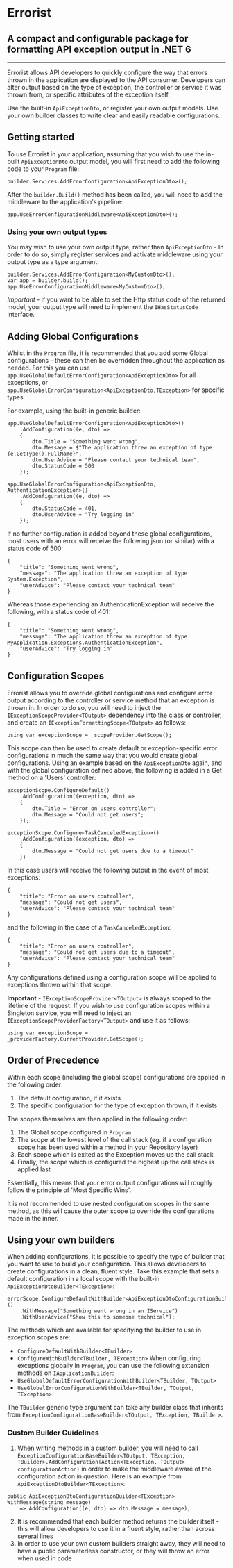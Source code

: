 # Errorist

## A compact and configurable package for formatting API exception output in .NET 6
-----------------

Errorist allows API developers to quickly configure the way that errors thrown in the application are displayed to the API consumer. Developers can alter output based on the type of exception, the controller or service it was thrown from, or specific attributes of the exception itself.  

Use the built-in `ApiExceptionDto`, or register your own output models. Use your own builder classes to write clear and easily readable configurations.

## Getting started

To use Errorist in your application, assuming that you wish to use the in-built `ApiExceptionDto` output model, you will first need to add the following code to your `Program` file:

```
builder.Services.AddErrorConfiguration<ApiExceptionDto>();
```

After the `builder.Build()` method has been called, you will need to add the middleware to the application's pipeline:

```
app.UseErrorConfigurationMiddleware<ApiExceptionDto>();
```

### Using your own output types

You may wish to use your own output type, rather than `ApiExceptionDto` - In order to do so, simply register services and activate middleware using your output type as a type argument:

```
builder.Services.AddErrorConfiguration<MyCustomDto>();
var app = builder.build();
app.UseErrorConfigurationMiddleware<MyCustomDto>();
```

*Important* - if you want to be able to set the Http status code of the returned model, your output type will need to implement the `IHasStatusCode` interface.

## Adding Global Configurations

Whilst in the `Program` file, it is recommended that you add some Global configurations - these can then be overridden throughout the application as needed. For this you can use `app.UseGlobalDefaultErrorConfiguration<ApiExceptionDto>` for all exceptions, or `app.UseGlobalErrorConfiguration<ApiExceptionDto,TException>` for specific types.

For example, using the built-in generic builder:
```
app.UseGlobalDefaultErrorConfiguration<ApiExceptionDto>()
    .AddConfiguration((e, dto) => 
    {
        dto.Title = "Something went wrong",
        dto.Message = $"The application threw an exception of type {e.GetType().FullName}",
        dto.UserAdvice = "Please contact your technical team",
        dto.StatusCode = 500
    });
    
app.UseGlobalErrorConfiguration<ApiExceptionDto, AuthenticationException>()
    .AddConfiguration((e, dto) =>
    {
        dto.StatusCode = 401,
        dto.UserAdvice = "Try logging in"
    });
```
If no further configuration is added beyond these global configurations, most users with an error will receive the following json (or similar) with a status code of 500:
```
{
    "title": "Something went wrong",
    "message": "The application threw an exception of type System.Exception",
    "userAdvice": "Please contact your technical team"
}
```
Whereas those experiencing an AuthenticationException will receive the following, with a status code of 401:
```
{
    "title": "Something went wrong",
    "message": "The application threw an exception of type MyApplication.Exceptions.AuthenticationException",
    "userAdvice": "Try logging in"
}
```

## Configuration Scopes
Errorist allows you to override global configurations and configure error output according to the controller or service method that an exception is thrown in.  In order to do so, you will need to inject the `IExceptionScopeProvider<TOutput>` dependency into the class or controller, and create an `IExceptionFormattingScope<TOutput>` as follows:
```
using var exceptionScope = _scopeProvider.GetScope();
```
This scope can then be used to create default or exception-specific error configurations in much the same way that you would create global configurations.  Using an example based on the `ApiExceptionDto` again, and with the global configuration defined above, the following is added in a Get method on a 'Users' controller:
```
exceptionScope.ConfigureDefault()
    .AddConfiguration((exception, dto) =>
    {
        dto.Title = "Error on users controller";
        dto.Message = "Could not get users";
    });
    
exceptionScope.Configure<TaskCanceledException>()
    .AddConfiguration((exception, dto) => 
    {
        dto.Message = "Could not get users due to a timeout"
    })
```
In this case users will receive the following output in the event of most exceptions:
```
{
    "title": "Error on users controller",
    "message": "Could not get users",
    "userAdvice": "Please contact your technical team"
}
```
and the following in the case of a `TaskCanceledException`:
```
{
    "title": "Error on users controller",
    "message": "Could not get users due to a timeout",
    "userAdvice": "Please contact your technical team"
}
```
Any configurations defined using a configuration scope will be applied to exceptions thrown within that scope.

**Important** - `IExceptionScopeProvider<TOutput>` is always scoped to the lifetime of the request.  If you wish to use configuration scopes within a Singleton service, you will need to inject an `IExceptionScopeProviderFactory<TOutput>` and use it as follows:
```
using var exceptionScope = _providerFactory.CurrentProvider.GetScope();
```

## Order of Precedence
Within each scope (including the global scope) configurations are applied in the following order:

1. The default configuration, if it exists
2. The specific configuration for the type of exception thrown, if it exists

The scopes themselves are then applied in the following order:

1. The Global scope configured in `Program`
2. The scope at the lowest level of the call stack (eg. if a configuration scope has been used within a method in your Repository layer)
3. Each scope which is exited as the Exception moves up the call stack
4. Finally, the scope which is configured the highest up the call stack is applied last

Essentially, this means that your error output configurations will roughly follow the principle of 'Most Specific Wins'. 

It is *not* recommended to use nested configuration scopes in the same method, as this will cause the outer scope to override the configurations made in the inner.

## Using your own builders

When adding configurations, it is possible to specify the type of builder that you want to use to build your configuration.  This allows developers to create configurations in a clean, fluent style.  Take this example that sets a default configuration in a local scope with the built-in `ApiExceptionDtoBuilder<TException>`:

`````
errorScope.ConfigureDefaultWithBuilder<ApiExceptionDtoConfigurationBuilder<Exception>>()
    .WithMessage("Something went wrong in an IService")
    .WithUserAdvice("Show this to someone technical");
`````
The methods which are available for specifying the builder to use in exception scopes are:
* `ConfigureDefaultWithBuilder<TBuilder>`
* `ConfigureWithBuilder<TBuilder, TException>`
When configuring exceptions globally in `Program`, you can use the following extension methods on `IApplicationBuilder`:
* `UseGlobalDefaultErrorConfigurationWithBuilder<TBuilder, TOutput>`
* `UseGlobalErrorConfigurationWithBuilder<TBuilder, TOutput, TException>`

The `TBuilder` generic type argument can take any builder class that inherits from `ExceptionConfigurationBaseBuilder<TOutput, TException, TBuilder>`.

### Custom Builder Guidelines

1) When writing methods in a custom builder, you will need to call `ExceptionConfigurationBaseBuilder<TOutput, TException, TBuilder>.AddConfiguration(Action<TException, TOutput> configurationAction)` in order to make the middleware aware of the configuration action in question.  Here is an example from `ApiExceptionDtoBuilder<TException>`:

```
public ApiExceptionDtoConfigurationBuilder<TException> WithMessage(string message)
    => AddConfiguration((e, dto) => dto.Message = message);
```
2) It is recommended that each builder method returns the builder itself - this will allow developers to use it in a fluent style, rather than across several lines
3) In order to use your own custom builders straight away, they will need to have a public parameterless constructor, or they will throw an error when used in code